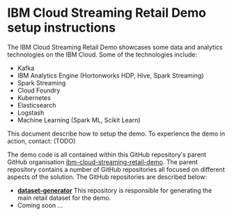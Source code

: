 # IBM Cloud Streaming Retail Demo setup instructions

The IBM Cloud Streaming Retail Demo showcases some data and analytics technologies on the IBM Cloud. Some of the technologies include:

- Kafka 
- IBM Analytics Engine (Hortonworks HDP, Hive, Spark Streaming)
- Spark Streaming
- Cloud Foundry
- Kubernetes
- Elasticsearch
- Logstash
- Machine Learning (Spark ML, Scikit Learn)

This document describe how to setup the demo.  To experience the demo in action, contact: (TODO)

The demo code is all contained within this GitHub repository's parent GitHub organisation [ibm-cloud-streaming-retail-demo](https://github.com/ibm-cloud-streaming-retail-demo).  The parent repository contains a number of GitHub repositories all focused on different aspects of the solution.  The GitHub repositories are described below:

- **[dataset-generator](https://github.com/ibm-cloud-streaming-retail-demo/dataset-generator)** This repository is responsible for generating the main retail dataset for the demo.
- Coming soon ...
